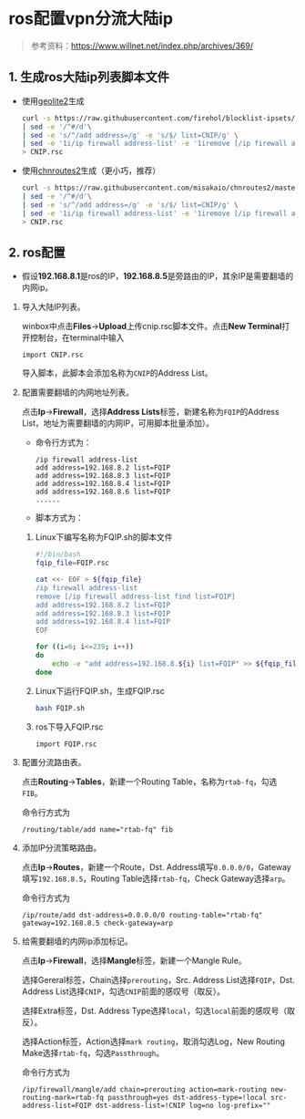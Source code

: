 # ros配置vpn分流大陆ip

> 参考资料：<https://www.willnet.net/index.php/archives/369/>

## 1. 生成ros大陆ip列表脚本文件

+ 使用[geolite2](https://github.com/firehol/blocklist-ipsets/tree/master/geolite2_country)生成

    ```bash
    curl -s https://raw.githubusercontent.com/firehol/blocklist-ipsets/master/geolite2_country/country_cn.netset \
    | sed -e '/^#/d'\
    | sed -e 's/^/add address=/g' -e 's/$/ list=CNIP/g' \
    | sed -e '1i/ip firewall address-list' -e '1iremove [/ip firewall address-list find list=CNIP]' -e '1iadd address=10.0.0.0/8 list=CNIP comment=private-network' -e '1iadd address=172.16.0.0/12 list=CNIP comment=private-network' -e '1iadd address=192.168.0.0/16 list=CNIP comment=private-network' \
    > CNIP.rsc
    ```

+ 使用[chnroutes2](https://github.com/misakaio/chnroutes2)生成（更小巧，推荐）

    ```bash
    curl -s https://raw.githubusercontent.com/misakaio/chnroutes2/master/chnroutes.txt \
    | sed -e '/^#/d'\
    | sed -e 's/^/add address=/g' -e 's/$/ list=CNIP/g' \
    | sed -e '1i/ip firewall address-list' -e '1iremove [/ip firewall address-list find list=CNIP]' -e '1iadd address=10.0.0.0/8 list=CNIP comment=private-network' -e '1iadd address=172.16.0.0/12 list=CNIP comment=private-network' -e '1iadd address=192.168.0.0/16 list=CNIP comment=private-network' \
    > CNIP.rsc
    ```

## 2. ros配置

+ 假设**192.168.8.1**是ros的IP，**192.168.8.5**是旁路由的IP，其余IP是需要翻墙的内网ip。

1. 导入大陆IP列表。

    winbox中点击**Files**->**Upload**上传cnip.rsc脚本文件。点击**New Terminal**打开控制台，在terminal中输入

    ```ros
    import CNIP.rsc
    ```

    导入脚本，此脚本会添加名称为```CNIP```的Address List。

2. 配置需要翻墙的内网地址列表。

    点击**Ip**->**Firewall**，选择**Address Lists**标签，新建名称为```FQIP```的Address List，地址为需要翻墙的内网IP，可用脚本批量添加）。

    + 命令行方式为：

        ```ros
        /ip firewall address-list
        add address=192.168.8.2 list=FQIP
        add address=192.168.8.3 list=FQIP
        add address=192.168.8.4 list=FQIP
        add address=192.168.8.6 list=FQIP
        ......
        ```

    + 脚本方式为：

    1. Linux下编写名称为FQIP.sh的脚本文件

        ```bash
        #!/bin/bash
        fqip_file=FQIP.rsc

        cat <<- EOF > ${fqip_file}
        /ip firewall address-list
        remove [/ip firewall address-list find list=FQIP]
        add address=192.168.8.2 list=FQIP
        add address=192.168.8.3 list=FQIP
        add address=192.168.8.4 list=FQIP
        EOF

        for ((i=6; i<=239; i++))
        do
            echo -e "add address=192.168.8.${i} list=FQIP" >> ${fqip_file}
        done
        ```

    2. Linux下运行FQIP.sh，生成FQIP.rsc

        ```bash
        bash FQIP.sh
        ```

    3. ros下导入FQIP.rsc

        ```bash
        import FQIP.rsc
        ```

3. 配置分流路由表。

    点击**Routing**->**Tables**，新建一个Routing Table，名称为```rtab-fq```，勾选```FIB```。

    命令行方式为

    ```ros
    /routing/table/add name="rtab-fq" fib
    ```

4. 添加IP分流策略路由。

    点击**Ip**->**Routes**，新建一个Route，Dst. Address填写```0.0.0.0/0```，Gateway填写```192.168.8.5```，Routing Table选择```rtab-fq```，Check Gateway选择```arp```。

    命令行方式为

    ```ros
    /ip/route/add dst-address=0.0.0.0/0 routing-table="rtab-fq" gateway=192.168.8.5 check-gateway=arp
    ```

5. 给需要翻墙的内网ip添加标记。

    点击**Ip**->**Firewall**，选择**Mangle**标签，新建一个Mangle Rule。

    选择Gereral标签，Chain选择```prerouting```，Src. Address List选择```FQIP```，Dst. Address List选择```CNIP```，勾选```CNIP```前面的感叹号（取反）。

    选择Extra标签，Dst. Address Type选择```local```，勾选```local```前面的感叹号（取反）。

    选择Action标签，Action选择```mark routing```，取消勾选Log，New Routing Make选择```rtab-fq```，勾选```Passthrough```。

    命令行方式为

    ```ros
    /ip/firewall/mangle/add chain=prerouting action=mark-routing new-routing-mark=rtab-fq passthrough=yes dst-address-type=!local src-address-list=FQIP dst-address-list=!CNIP log=no log-prefix=""
    ```
